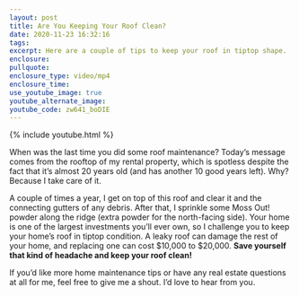 ```yaml
---
layout: post
title: Are You Keeping Your Roof Clean?
date: 2020-11-23 16:32:16
tags:
excerpt: Here are a couple of tips to keep your roof in tiptop shape.
enclosure:
pullquote:
enclosure_type: video/mp4
enclosure_time:
use_youtube_image: true
youtube_alternate_image:
youtube_code: zw641_boDIE
---
```


{% include youtube.html %}

When was the last time you did some roof maintenance? Today’s message comes from the rooftop of my rental property, which is spotless despite the fact that it’s almost 20 years old (and has another 10 good years left). Why? Because I take care of it.&nbsp;

A couple of times a year, I get on top of this roof and clear it and the connecting gutters of any debris. After that, I sprinkle some Moss Out\! powder along the ridge (extra powder for the north-facing side). Your home is one of the largest investments you’ll ever own, so I challenge you to keep your home’s roof in tiptop condition. A leaky roof can damage the rest of your home, and replacing one can cost $10,000 to $20,000. **Save yourself that kind of headache and keep your roof clean\!**

If you’d like more home maintenance tips or have any real estate questions at all for me, feel free to give me a shout. I’d love to hear from you.&nbsp;